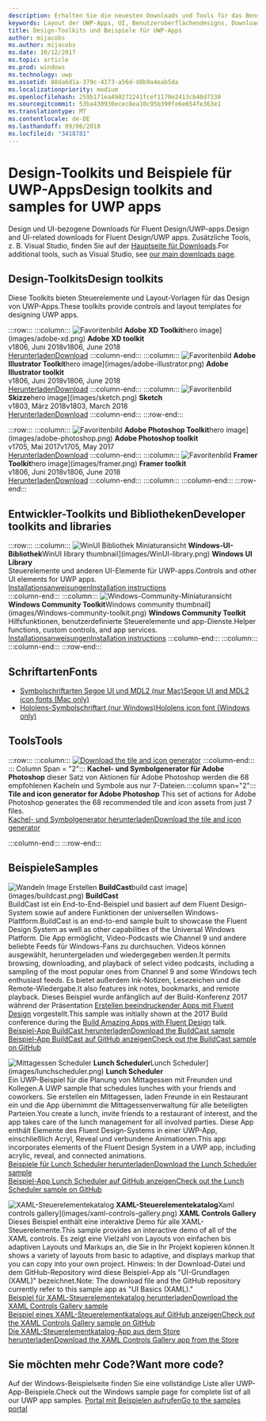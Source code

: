 ```yaml
---
description: Erhalten Sie die neuesten Downloads und Tools für das Benutzeroberflächenlayout und Steuerelementdesign für UWP-Apps.
keywords: Layout der UWP-Apps, UI, Benutzeroberflächendesigns, Downloads, UWP-Tools
title: Design-Toolkits und Beispiele für UWP-Apps
author: mijacobs
ms.author: mijacobs
ms.date: 10/12/2017
ms.topic: article
ms.prod: windows
ms.technology: uwp
ms.assetid: 88da6d1a-379c-4173-a56d-d8b9a4eab5da
ms.localizationpriority: medium
ms.openlocfilehash: 259b171ea490272241fcef1170e2413cb40d7330
ms.sourcegitcommit: 53ba430930ecec8ea10c95b390fe6e654fe363e1
ms.translationtype: MT
ms.contentlocale: de-DE
ms.lasthandoff: 09/06/2018
ms.locfileid: "3418781"
---
```

# <a name="design-toolkits-and-samples-for-uwp-apps"></a><span data-ttu-id="4bc88-104">Design-Toolkits und Beispiele für UWP-Apps</span><span class="sxs-lookup"><span data-stu-id="4bc88-104">Design toolkits and samples for UWP apps</span></span>
 

<span data-ttu-id="4bc88-105">Design und UI-bezogene Downloads für Fluent Design/UWP-apps.</span><span class="sxs-lookup"><span data-stu-id="4bc88-105">Design and UI-related downloads for Fluent Design/UWP apps.</span></span> <span data-ttu-id="4bc88-106">Zusätzliche Tools, z. B. Visual Studio, finden Sie auf der <a href="https://developer.microsoft.com/downloads">Hauptseite für Downloads</a>.</span><span class="sxs-lookup"><span data-stu-id="4bc88-106">For additional tools, such as Visual Studio, see <a href="https://developer.microsoft.com/downloads">our main downloads page</a>.</span></span> 


## <a name="design-toolkits"></a><span data-ttu-id="4bc88-107">Design-Toolkits</span><span class="sxs-lookup"><span data-stu-id="4bc88-107">Design toolkits</span></span>

<span data-ttu-id="4bc88-108">Diese Toolkits bieten Steuerelemente und Layout-Vorlagen für das Design von UWP-Apps.</span><span class="sxs-lookup"><span data-stu-id="4bc88-108">These toolkits provide controls and layout templates for designing UWP apps.</span></span>

:::row:::
    :::column:::
        ![<span data-ttu-id="4bc88-109">Favoritenbild](images/adobe-xd.png) <b>Adobe XD Toolkit</b></span><span class="sxs-lookup"><span data-stu-id="4bc88-109">hero image](images/adobe-xd.png) <b>Adobe XD toolkit</b></span></span><br>
        <span data-ttu-id="4bc88-110">v1806, Juni 2018</span><span class="sxs-lookup"><span data-stu-id="4bc88-110">v1806, June 2018</span></span><br>
        <a href="https://aka.ms/adobexdtoolkit"><span data-ttu-id="4bc88-111">Herunterladen</span><span class="sxs-lookup"><span data-stu-id="4bc88-111">Download</span></span></a>
    :::column-end:::
    :::column:::
        ![<span data-ttu-id="4bc88-112">Favoritenbild](images/adobe-illustrator.png) <b>Adobe Illustrator Toolkit</b></span><span class="sxs-lookup"><span data-stu-id="4bc88-112">hero image](images/adobe-illustrator.png) <b>Adobe Illustrator toolkit</b></span></span><br>
        <span data-ttu-id="4bc88-113">v1806, Juni 2018</span><span class="sxs-lookup"><span data-stu-id="4bc88-113">v1806, June 2018</span></span><br>
        <a href="https://aka.ms/adobeillustratortoolkit"><span data-ttu-id="4bc88-114">Herunterladen</span><span class="sxs-lookup"><span data-stu-id="4bc88-114">Download</span></span></a>
    :::column-end:::
    :::column:::
        ![<span data-ttu-id="4bc88-115">Favoritenbild](images/sketch.png) <b>Skizze</b></span><span class="sxs-lookup"><span data-stu-id="4bc88-115">hero image](images/sketch.png) <b>Sketch</b></span></span><br>
        <span data-ttu-id="4bc88-116">v1803, März 2018</span><span class="sxs-lookup"><span data-stu-id="4bc88-116">v1803, March 2018</span></span><br>
        <a href="https://aka.ms/sketchtoolkit"><span data-ttu-id="4bc88-117">Herunterladen</span><span class="sxs-lookup"><span data-stu-id="4bc88-117">Download</span></span></a>
    :::column-end:::
:::row-end:::

:::row:::
    :::column:::
        ![<span data-ttu-id="4bc88-118">Favoritenbild](images/adobe-photoshop.png) <b>Adobe Photoshop Toolkit</b></span><span class="sxs-lookup"><span data-stu-id="4bc88-118">hero image](images/adobe-photoshop.png) <b>Adobe Photoshop toolkit</b></span></span><br>
        <span data-ttu-id="4bc88-119">v1705, Mai 2017</span><span class="sxs-lookup"><span data-stu-id="4bc88-119">v1705, May 2017</span></span><br>
        <a href="https://aka.ms/adobephotoshoptoolkit"><span data-ttu-id="4bc88-120">Herunterladen</span><span class="sxs-lookup"><span data-stu-id="4bc88-120">Download</span></span></a>
    :::column-end:::
    :::column:::
        ![<span data-ttu-id="4bc88-121">Favoritenbild](images/framer.png) <b>Framer Toolkit</b></span><span class="sxs-lookup"><span data-stu-id="4bc88-121">hero image](images/framer.png) <b>Framer toolkit</b></span></span><br>
        <span data-ttu-id="4bc88-122">v1806, Juni 2018</span><span class="sxs-lookup"><span data-stu-id="4bc88-122">v1806, June 2018</span></span><br>
        <a href="https://aka.ms/framertoolkit"><span data-ttu-id="4bc88-123">Herunterladen</span><span class="sxs-lookup"><span data-stu-id="4bc88-123">Download</span></span></a>
    :::column-end:::
    :::column:::
    :::column-end:::
:::row-end:::

## <a name="developer-toolkits-and-libraries"></a><span data-ttu-id="4bc88-124">Entwickler-Toolkits und Bibliotheken</span><span class="sxs-lookup"><span data-stu-id="4bc88-124">Developer toolkits and libraries</span></span>

:::row:::
    :::column:::
        ![<span data-ttu-id="4bc88-125">WinUI Bibliothek Miniaturansicht](images/WinUI-library.png) <b>Windows-UI-Bibliothek</b></span><span class="sxs-lookup"><span data-stu-id="4bc88-125">WinUI library thumbnail](images/WinUI-library.png) <b>Windows UI Library</b></span></span><br>
        <span data-ttu-id="4bc88-126">Steuerelemente und anderen UI-Elemente für UWP-apps.</span><span class="sxs-lookup"><span data-stu-id="4bc88-126">Controls and other UI elements for UWP apps.</span></span><br/>
        <a href="/uwp/toolkits/winui/getting-started"><span data-ttu-id="4bc88-127">Installationsanweisungen</span><span class="sxs-lookup"><span data-stu-id="4bc88-127">Installation instructions</span></span></a><br/>
    :::column-end:::
    :::column:::
        ![<span data-ttu-id="4bc88-128">Windows-Community-Miniaturansicht](images/Windows-community-toolkit.png) <b>Windows Community Toolkit</b></span><span class="sxs-lookup"><span data-stu-id="4bc88-128">Windows community thumbnail](images/Windows-community-toolkit.png) <b>Windows Community Toolkit</b></span></span><br>
        <span data-ttu-id="4bc88-129">Hilfsfunktionen, benutzerdefinierte Steuerelemente und app-Dienste.</span><span class="sxs-lookup"><span data-stu-id="4bc88-129">Helper functions, custom controls, and app services.</span></span><br />
        <a href="/windows/uwpcommunitytoolkit/getting-started"><span data-ttu-id="4bc88-130">Installationsanweisungen</span><span class="sxs-lookup"><span data-stu-id="4bc88-130">Installation instructions</span></span></a>
    :::column-end:::
    :::column:::
    :::column-end:::
:::row-end:::

## <a name="fonts"></a><span data-ttu-id="4bc88-131">Schriftarten</span><span class="sxs-lookup"><span data-stu-id="4bc88-131">Fonts</span></span>

* <a href="https://aka.ms/SegoeFonts"><span data-ttu-id="4bc88-132">Symbolschriftarten Segoe UI und MDL2 (nur Mac)</span><span class="sxs-lookup"><span data-stu-id="4bc88-132">Segoe UI and MDL2 icon fonts (Mac only)</span></span></a>
* <a href="https://aka.ms/hololensiconfont"><span data-ttu-id="4bc88-133">Hololens-Symbolschriftart (nur Windows)</span><span class="sxs-lookup"><span data-stu-id="4bc88-133">Hololens icon font (Windows only)</span></span></a>

## <a name="tools"></a><span data-ttu-id="4bc88-134">Tools</span><span class="sxs-lookup"><span data-stu-id="4bc88-134">Tools</span></span>

:::row:::
    :::column:::
        <a href="http://go.microsoft.com/fwlink/p/?LinkId=760394"><img src="images/tile-icon-generator.png" alt="Download the tile and icon generator"/></a>
    :::column-end:::
    <span data-ttu-id="4bc88-135">::: Column Span = "2"::: **Kachel- und Symbolgenerator für Adobe Photoshop** dieser Satz von Aktionen für Adobe Photoshop werden die 68 empfohlenen Kacheln und Symbole aus nur 7-Dateien.</span><span class="sxs-lookup"><span data-stu-id="4bc88-135">:::column span="2"::: **Tile and icon generator for Adobe Photoshop** This set of actions for Adobe Photoshop generates the 68 recommended tile and icon assets from just 7 files.</span></span> <br/><a href="http://go.microsoft.com/fwlink/p/?LinkId=760394"><span data-ttu-id="4bc88-136">Kachel- und Symbolgenerator herunterladen</span><span class="sxs-lookup"><span data-stu-id="4bc88-136">Download the tile and icon generator</span></span></a></p>
    :::column-end:::
:::row-end:::

    
## <a name="samples"></a><span data-ttu-id="4bc88-137">Beispiele</span><span class="sxs-lookup"><span data-stu-id="4bc88-137">Samples</span></span>

![<span data-ttu-id="4bc88-138">Wandeln Image Erstellen](images/buildcast.png)
**BuildCast**</span><span class="sxs-lookup"><span data-stu-id="4bc88-138">build cast image](images/buildcast.png)
**BuildCast**</span></span><br>
<span data-ttu-id="4bc88-139">BuildCast ist ein End-to-End-Beispiel und basiert auf dem Fluent Design-System sowie auf andere Funktionen der universellen Windows-Plattform.</span><span class="sxs-lookup"><span data-stu-id="4bc88-139">BuildCast is an end-to-end sample built to showcase the Fluent Design System as well as other capabilities of the Universal Windows Platform.</span></span> <span data-ttu-id="4bc88-140">Die App ermöglicht, Video-Podcasts wie Channel 9 und andere beliebte Feeds für Windows-Fans zu durchsuchen. Videos können ausgewählt, heruntergeladen und wiedergegeben werden.</span><span class="sxs-lookup"><span data-stu-id="4bc88-140">It permits browsing, downloading, and playback of select video podcasts, including a sampling of the most popular ones from Channel 9 and some Windows tech enthusiast feeds.</span></span> <span data-ttu-id="4bc88-141">Es bietet außerdem Ink-Notizen, Lesezeichen und die Remote-Wiedergabe.</span><span class="sxs-lookup"><span data-stu-id="4bc88-141">It also features ink notes, bookmarks, and remote playback.</span></span> <span data-ttu-id="4bc88-142">Dieses Beispiel wurde anfänglich auf der Build-Konferenz 2017 während der Präsentation <a href="https://channel9.msdn.com/Events/Build/2017/B8034">Erstellen beeindruckender Apps mit Fluent Design</a> vorgestellt.</span><span class="sxs-lookup"><span data-stu-id="4bc88-142">This sample was initially shown at the 2017 Build conference during the <a href="https://channel9.msdn.com/Events/Build/2017/B8034">Build Amazing Apps with Fluent Design</a> talk.</span></span> <br>
<a href="https://github.com/Microsoft/BuildCast/archive/master.zip"><span data-ttu-id="4bc88-143">Beispiel-App BuildCast herunterladen</span><span class="sxs-lookup"><span data-stu-id="4bc88-143">Download the BuildCast sample</span></span></a> <br><a href="https://github.com/Microsoft/BuildCast"><span data-ttu-id="4bc88-144">Beispiel-App BuildCast auf GitHub anzeigen</span><span class="sxs-lookup"><span data-stu-id="4bc88-144">Check out the BuildCast sample on GitHub</span></span></a>

![<span data-ttu-id="4bc88-145">Mittagessen Scheduler](images/lunchscheduler.png)
**Lunch Scheduler**</span><span class="sxs-lookup"><span data-stu-id="4bc88-145">Lunch Scheduler](images/lunchscheduler.png)
**Lunch Scheduler**</span></span><br>
<span data-ttu-id="4bc88-146">Ein UWP-Beispiel für die Planung von Mittagessen mit Freunden und Kollegen.</span><span class="sxs-lookup"><span data-stu-id="4bc88-146">A UWP sample that schedules lunches with your friends and coworkers.</span></span> <span data-ttu-id="4bc88-147">Sie erstellen ein Mittagessen, laden Freunde in ein Restaurant ein und die App übernimmt die Mittagessenverwaltung für alle beteiligten Parteien.</span><span class="sxs-lookup"><span data-stu-id="4bc88-147">You create a lunch, invite friends to a restaurant of interest, and the app takes care of the lunch management for all involved parties.</span></span> <span data-ttu-id="4bc88-148">Diese App enthält Elemente des Fluent Design-Systems in einer UWP-App, einschließlich Acryl, Reveal und verbundene Animationen.</span><span class="sxs-lookup"><span data-stu-id="4bc88-148">This app incorporates elements of the Fluent Design System in a UWP app, including acrylic, reveal, and connected animations.</span></span> <br/><a href="https://github.com/Microsoft/Windows-appsample-lunch-scheduler/archive/master.zip"><span data-ttu-id="4bc88-149">Beispiele für Lunch Scheduler herunterladen</span><span class="sxs-lookup"><span data-stu-id="4bc88-149">Download the Lunch Scheduler sample</span></span></a><br/><a href="https://github.com/Microsoft/Windows-appsample-lunch-scheduler"><span data-ttu-id="4bc88-150">Beispiel-App Lunch Scheduler auf GitHub anzeigen</span><span class="sxs-lookup"><span data-stu-id="4bc88-150">Check out the Lunch Scheduler sample on GitHub</span></span></a></p>  

![<span data-ttu-id="4bc88-151">XAML-Steuerelementekatalog](images/xaml-controls-gallery.png)
**XAML-Steuerelementekatalog**</span><span class="sxs-lookup"><span data-stu-id="4bc88-151">Xaml controls gallery](images/xaml-controls-gallery.png)
**XAML Controls Gallery**</span></span><br>
<span data-ttu-id="4bc88-152">Dieses Beispiel enthält eine interaktive Demo für alle XAML-Steuerelemente.</span><span class="sxs-lookup"><span data-stu-id="4bc88-152">This sample provides an interactive demo of all of the XAML controls.</span></span> <span data-ttu-id="4bc88-153">Es zeigt eine Vielzahl von Layouts von einfachen bis adaptiven Layouts und Markups an, die Sie in Ihr Projekt kopieren können.</span><span class="sxs-lookup"><span data-stu-id="4bc88-153">It shows a variety of layouts from basic to adaptive, and displays markup that you can copy into your own project.</span></span> <span data-ttu-id="4bc88-154">Hinweis: In der Download-Datei und dem GitHub-Repository wird diese Beispiel-App als "UI-Grundlagen (XAML)" bezeichnet.</span><span class="sxs-lookup"><span data-stu-id="4bc88-154">Note: The download file and the GitHub repository currently refer to this sample app as "UI Basics (XAML)."</span></span> <br/><a href="https://github.com/Microsoft/Windows-universal-samples/archive/master.zip"><span data-ttu-id="4bc88-155">Beispiel für XAML-Steuerelementekatalog herunterladen</span><span class="sxs-lookup"><span data-stu-id="4bc88-155">Download the XAML Controls Gallery sample</span></span></a><br/><a href="https://github.com/Microsoft/Windows-universal-samples/tree/master/Samples/XamlUIBasics"><span data-ttu-id="4bc88-156">Beispiel eines XAML-Steuerelementkatalogs auf GitHub anzeigen</span><span class="sxs-lookup"><span data-stu-id="4bc88-156">Check out the XAML Controls Gallery sample on GitHub</span></span></a> <br/><a href="https://www.microsoft.com/store/apps/9msvh128x2zt"><span data-ttu-id="4bc88-157">Die XAML-Steuerelementkatalog-App aus dem Store herunterladen</span><span class="sxs-lookup"><span data-stu-id="4bc88-157">Download the XAML Controls Gallery app from the Store</span></span></a></p>

## <a name="want-more-code"></a><span data-ttu-id="4bc88-158">Sie möchten mehr Code?</span><span class="sxs-lookup"><span data-stu-id="4bc88-158">Want more code?</span></span>

<span data-ttu-id="4bc88-159">Auf der Windows-Beispielseite finden Sie eine vollständige Liste aller UWP-App-Beispiele.</span><span class="sxs-lookup"><span data-stu-id="4bc88-159">Check out the Windows sample page for complete list of all our UWP app samples.</span></span> <a href="https://developer.microsoft.com/samples"><span data-ttu-id="4bc88-160">Portal mit Beispielen aufrufen</span><span class="sxs-lookup"><span data-stu-id="4bc88-160">Go to the samples portal</span></span></a>

